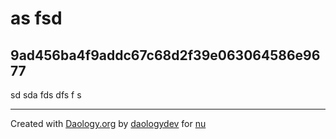 
# as fsd 
## 9ad456ba4f9addc67c68d2f39e063064586e9677

 sd sda fds dfs f s

---

Created with [Daology.org](http://daology.org) by [daologydev](http://daology.org/u/daologydev) for [nu](http://daology.org/o/nu)

